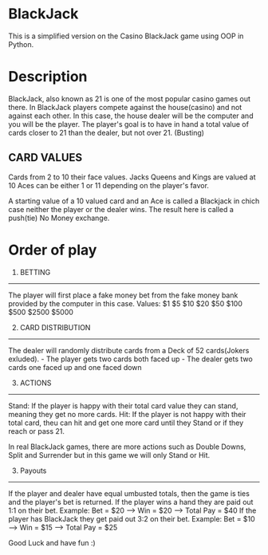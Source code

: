# BlackJack
This is a simplified version on the Casino BlackJack game using OOP in Python.

# Description
BlackJack, also known as 21 is one of the most popular casino games out there. In BlackJack players compete against the house(casino) and not
against each other. In this case, the house dealer will be the computer and you will be the player. The player's goal is to have in hand a total value of cards closer to 21 than the dealer, but not over 21. (Busting)

CARD VALUES 
-----------
Cards from 2 to 10 their face values.
Jacks Queens and Kings are valued at 10
Aces can be either 1 or 11 depending on the player's favor.

A starting value of a 10 valued card and an Ace is called a Blackjack in chich case neither the player or the dealer wins. The result here is
called a push(tie) No Money exchange.


# Order of play
1. BETTING  
----------
The player will first place a fake money bet from the fake money bank provided by the computer in this case. 
Values: $1   $5   $10   $20   $50   $100   $500   $2500   $5000

2. CARD DISTRIBUTION
---------------------
The dealer will randomly distribute cards from a Deck of 52 cards(Jokers exluded).
        - The player gets two cards both faced up
        - The dealer gets two cards one faced up and one faced down

3. ACTIONS
----------
Stand: If the player is happy with their total card value they can stand, meaning they get no more cards.
Hit: If the player is not happy with their total card, theu can hit and get one more card until they Stand or if they reach or pass 21.

In real BlackJack games, there are more actions such as Double Downs, Split and Surrender but in this game we will only Stand or Hit.

3. Payouts
----------
If the player and dealer have equal umbusted totals, then the game is ties and the player's bet is returned.
If the player wins a hand they are paid out 1:1 on their bet. Example: Bet = $20  --> Win = $20 --> Total Pay = $40
If the player has BlackJack they get paid out 3:2 on their bet. Example: Bet = $10 --> Win = $15 --> Total Pay = $25

Good Luck and have fun :)





